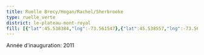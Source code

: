 ```yaml
---
title: Ruelle Brecy/Hogan/Rachel/Sherbrooke
type: ruelle_verte
district: le-plateau-mont-royal
fill: [{"lat":45.538384,"lng":-73.561547},{"lat":45.538557,"lng":-73.561365},{"lat":45.538324,"lng":-73.560721}]
---
```


Année d'inauguration: 2011